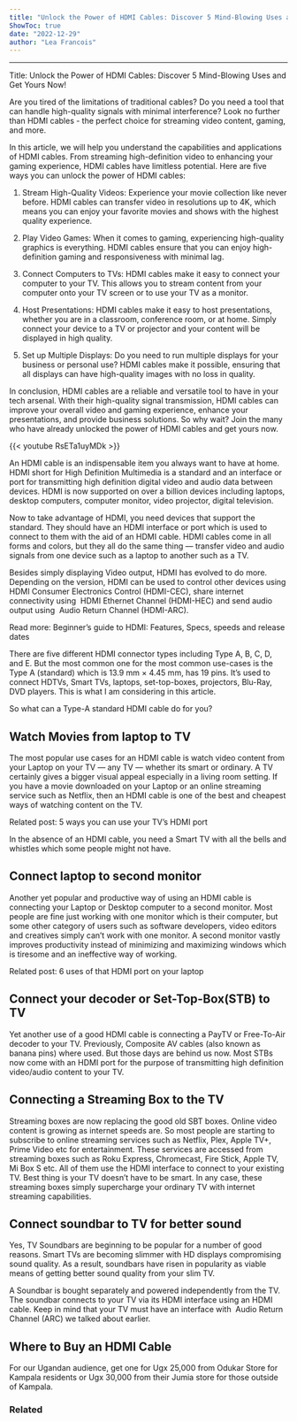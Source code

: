 ```yaml
---
title: "Unlock the Power of HDMI Cables: Discover 5 Mind-Blowing Uses and Get Yours Now!"
ShowToc: true 
date: "2022-12-29"
author: "Lea Francois"
---
```

*****
Title: Unlock the Power of HDMI Cables: Discover 5 Mind-Blowing Uses and Get Yours Now!

Are you tired of the limitations of traditional cables? Do you need a tool that can handle high-quality signals with minimal interference? Look no further than HDMI cables - the perfect choice for streaming video content, gaming, and more.

In this article, we will help you understand the capabilities and applications of HDMI cables. From streaming high-definition video to enhancing your gaming experience, HDMI cables have limitless potential. Here are five ways you can unlock the power of HDMI cables:

1. Stream High-Quality Videos: Experience your movie collection like never before. HDMI cables can transfer video in resolutions up to 4K, which means you can enjoy your favorite movies and shows with the highest quality experience.

2. Play Video Games: When it comes to gaming, experiencing high-quality graphics is everything. HDMI cables ensure that you can enjoy high-definition gaming and responsiveness with minimal lag.

3. Connect Computers to TVs: HDMI cables make it easy to connect your computer to your TV. This allows you to stream content from your computer onto your TV screen or to use your TV as a monitor.

4. Host Presentations: HDMI cables make it easy to host presentations, whether you are in a classroom, conference room, or at home. Simply connect your device to a TV or projector and your content will be displayed in high quality.

5. Set up Multiple Displays: Do you need to run multiple displays for your business or personal use? HDMI cables make it possible, ensuring that all displays can have high-quality images with no loss in quality.

In conclusion, HDMI cables are a reliable and versatile tool to have in your tech arsenal. With their high-quality signal transmission, HDMI cables can improve your overall video and gaming experience, enhance your presentations, and provide business solutions. So why wait? Join the many who have already unlocked the power of HDMI cables and get yours now.

{{< youtube RsETa1uyMDk >}} 



An HDMI cable is an indispensable item you always want to have at home. HDMI short for High Definition Multimedia is a standard and an interface or port for transmitting high definition digital video and audio data between devices. HDMI is now supported on over a billion devices including laptops, desktop computers, computer monitor, video projector, digital television. 
 
Now to take advantage of HDMI, you need devices that support the standard. They should have an HDMI interface or port which is used to connect to them with the aid of an HDMI cable. HDMI cables come in all forms and colors, but they all do the same thing — transfer video and audio signals from one device such as a laptop to another such as a TV. 
 
Besides simply displaying Video output, HDMI has evolved to do more. Depending on the version, HDMI can be used to control other devices using HDMI Consumer Electronics Control (HDMI-CEC), share internet connectivity using  HDMI Ethernet Channel (HDMI-HEC) and send audio output using  Audio Return Channel (HDMI-ARC). 
 
Read more: Beginner’s guide to HDMI: Features, Specs, speeds and release dates
 
There are five different HDMI connector types including Type A, B, C, D, and E. But the most common one for the most common use-cases is the Type A (standard) which is 13.9 mm × 4.45 mm, has 19 pins. It’s used to connect HDTVs, Smart TVs, laptops, set-top-boxes, projectors, Blu-Ray, DVD players. This is what I am considering in this article. 
 
So what can a Type-A standard HDMI cable do for you?
 
## Watch Movies from laptop to TV
 
The most popular use cases for an HDMI cable is watch video content from your Laptop on your TV — any  TV — whether its smart or ordinary. A TV certainly gives a bigger visual appeal especially in a living room setting. If you have a movie downloaded on your Laptop or an online streaming service such as Netflix, then an HDMI cable is one of the best and cheapest ways of watching content on the TV. 
 
Related post: 5 ways you can use your TV’s HDMI port
 
In the absence of an HDMI cable, you need a Smart TV with all the bells and whistles which some people might not have. 
 
## Connect laptop to second monitor
 
Another yet popular and productive way of using an HDMI cable is connecting your Laptop or Desktop computer to a second monitor. Most people are fine just working with one monitor which is their computer, but some other category of users such as software developers, video editors and creatives simply can’t work with one monitor. A second monitor vastly improves productivity instead of minimizing and maximizing windows which is tiresome and an ineffective way of working. 
 
Related post: 6 uses of that HDMI port on your laptop
 
## Connect your decoder or Set-Top-Box(STB) to TV
 
Yet another use of a good HDMI cable is connecting a PayTV or Free-To-Air decoder to your TV. Previously, Composite AV cables (also known as banana pins) where used. But those days are behind us now. Most STBs now come with an HDMI port for the purpose of transmitting high definition video/audio content to your TV. 
 
## Connecting a Streaming Box to the TV
 
Streaming boxes are now replacing the good old SBT boxes. Online video content is growing as internet speeds are. So most people are starting to subscribe to online streaming services such as Netflix, Plex, Apple TV+, Prime Video etc for entertainment.  These services are accessed from streaming boxes such as Roku Express, Chromecast, Fire Stick, Apple TV, Mi Box S etc. All of them use the HDMI interface to connect to your existing TV. Best thing is your TV doesn’t have to be smart. In any case, these streaming boxes simply supercharge your ordinary TV with internet streaming capabilities. 
 
## Connect soundbar to TV for better sound 
 
Yes, TV Soundbars are beginning to be popular for a number of good reasons. Smart TVs are becoming slimmer with HD displays compromising sound quality. As a result, soundbars have risen in popularity as viable means of getting better sound quality from your slim TV. 
 
A Soundbar is bought separately and powered independently from the TV.  The soundbar connects to your TV via its HDMI interface using an HDMI cable. Keep in mind that your TV must have an interface with  Audio Return Channel (ARC) we talked about earlier. 
 
## Where to Buy an HDMI Cable
 
For our Ugandan audience, get one for Ugx 25,000 from Odukar Store for Kampala residents or Ugx 30,000 from their Jumia store for those outside of Kampala. 
 
### Related



